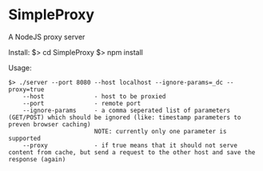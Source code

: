 SimpleProxy
===========

A NodeJS proxy server

Install:
	$> cd SimpleProxy
	$> npm install

Usage:

	$> ./server --port 8080 --host localhost --ignore-params=_dc --proxy=true
		--host				- host to be proxied
		--port				- remote port
		--ignore-params		- a comma seperated list of parameters (GET/POST) which should be ignored (like: timestamp parameters to preven browser caching)
					 	 	NOTE: currently only one parameter is supported
		--proxy				- if true means that it should not serve content from cache, but send a request to the other host and save the response (again)
